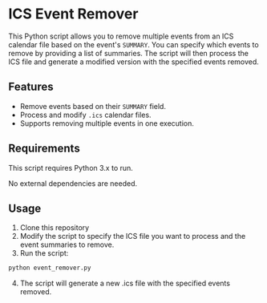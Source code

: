 # ICS Event Remover

This Python script allows you to remove multiple events from an ICS calendar file based on the event's `SUMMARY`. You can specify which events to remove by providing a list of summaries. The script will then process the ICS file and generate a modified version with the specified events removed.

## Features

- Remove events based on their `SUMMARY` field.
- Process and modify `.ics` calendar files.
- Supports removing multiple events in one execution.

## Requirements

This script requires Python 3.x to run.

No external dependencies are needed.

## Usage

1. Clone this repository
2. Modify the script to specify the ICS file you want to process and the event summaries to remove.
3. Run the script:

```bash
python event_remover.py
```

4. The script will generate a new .ics file with the specified events removed.
